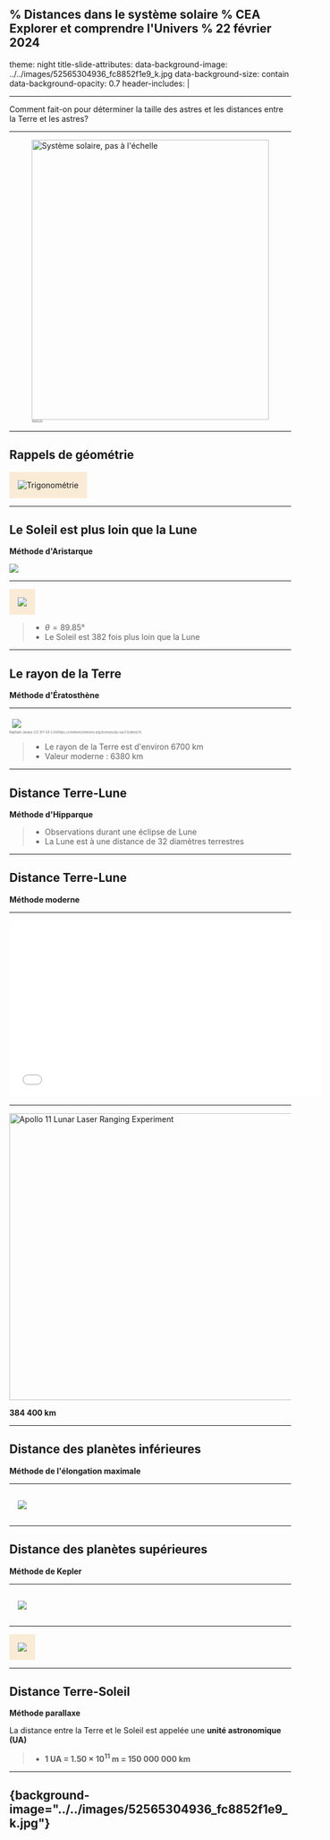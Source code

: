 % Distances dans le système solaire
% CEA Explorer et comprendre l'Univers
% 22 février 2024
---
theme: night
title-slide-attributes:
    data-background-image: ../../images/52565304936_fc8852f1e9_k.jpg
    data-background-size: contain
    data-background-opacity: 0.7
header-includes: |
    <style>
    #title-slide .title {
      font-size: 2.5em;
    }
    </style>

---

Comment fait-on pour déterminer la taille des astres et les distances entre la Terre et les astres?

---

<figure>
  <a href="https://solarsystem.nasa.gov/solar-system/our-solar-system/galleries/?page=0&per_page=25&order=created_at+desc&search=&fancybox=true&href_query_params=category%3Dsolar-system_our-solar-system&button_class=big_more_button&tags=our+solar+system&condition_1=1%3Ais_in_resource_list&category=51">
    <img src="../../images/solar_system.jpg"
      alt="Système solaire, pas à l'échelle"
      width="100%"
      style="
          max-height: 500px;
          max-width: 1000px;
      ">
  </a>
  <figcaption style="font-size: 0.4em; color: #666;">
  (NASA)
  </figcaption>
</figure>

---

## Rappels de géométrie


<img src="../../images/triangle-rec.png"
    alt="Trigonométrie"
    style="padding: 15px; background-color: antiquewhite">

---

## Le Soleil est plus loin que la Lune

**Méthode d'Aristarque**

![](https://upload.wikimedia.org/wikipedia/commons/2/2b/Aristarchus_working.jpg)

---

<img src="../../images/soleil-loin.png"
  style="max-height: 500px; max-width: 800px; padding: 15px; background-color: antiquewhite">

>- $\theta = 89.85°$
>- Le Soleil est 382 fois plus loin que la Lune


---

## Le rayon de la Terre

**Méthode d'Ératosthène**

---

<a href="https://fr.wikipedia.org/wiki/Fichier:Eratosthene_mesure_terre.png">
  <img src="../../images/Eratosthene_mesure_terre.png"
    style="max-height: 500px; max-width: 800px; padding: 5px;">
</a>
<figcaption style="font-size: 0.4em; color: #666;">
  Raphael Javaux [CC BY-SA 3.0](https://creativecommons.org/licenses/by-sa/3.0/deed.fr)
</figcaption>


>- Le rayon de la Terre est d'environ 6700 km
>- Valeur moderne : 6380 km

---

## Distance Terre-Lune

**Méthode d'Hipparque**

>- Observations durant une éclipse de Lune
>- La Lune est à une distance de 32 diamètres terrestres

---

## Distance Terre-Lune

**Méthode moderne**

---

<iframe width="560" height="315" src="//www.youtube.com/embed/_v52LFgUq-8" frameborder="0" allowfullscreen></iframe>

---

<a title="Par NASA [Public domain], via Wikimedia Commons"
href="https://commons.wikimedia.org/wiki/File%3AApollo_11_Lunar_Laser_Ranging_Experiment.jpg"><img
width="512" alt="Apollo 11 Lunar Laser Ranging Experiment"
src="//upload.wikimedia.org/wikipedia/commons/thumb/0/08/Apollo_11_Lunar_Laser_Ranging_Experiment.jpg/512px-Apollo_11_Lunar_Laser_Ranging_Experiment.jpg"/></a>

**384 400 km**

---

## Distance des planètes inférieures

**Méthode de l'élongation maximale**

---

<img src="../../images/planetes-inf.png"
  style="max-height: 500px; max-width: 800px; padding: 15px;">

---

## Distance des planètes supérieures

**Méthode de Kepler**

---

<img src="../../images/kepler-distance-mars.png"
  style="max-height: 500px; max-width: 800px; padding: 15px;">

---

<img src="parallaxe.png"
  style="max-height: 400px; max-width: 600px; padding: 15px; background-color: antiquewhite">


---

## Distance Terre-Soleil

**Méthode parallaxe**

La distance entre la Terre et le Soleil est appelée une **unité astronomique
(UA)**

>- **1 UA = 1.50 $\times$ 10<sup>11</sup> m = 150 000 000 km**

---

## {background-image="../../images/52565304936_fc8852f1e9_k.jpg"}

